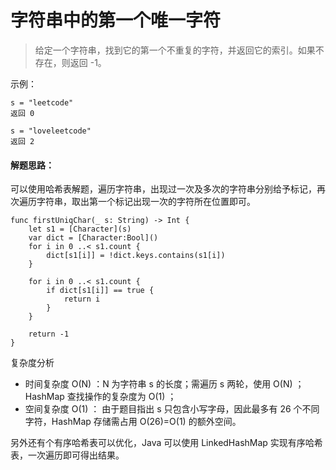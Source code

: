 # 字符串中的第一个唯一字符

> 给定一个字符串，找到它的第一个不重复的字符，并返回它的索引。如果不存在，则返回 -1。

示例：

```
s = "leetcode"
返回 0

s = "loveleetcode"
返回 2
```



#### 解题思路：

可以使用哈希表解题，遍历字符串，出现过一次及多次的字符串分别给予标记，再次遍历字符串，取出第一个标记出现一次的字符所在位置即可。


```
func firstUniqChar(_ s: String) -> Int {
    let s1 = [Character](s)
    var dict = [Character:Bool]()
    for i in 0 ..< s1.count {
        dict[s1[i]] = !dict.keys.contains(s1[i])
    }
    
    for i in 0 ..< s1.count {
        if dict[s1[i]] == true {
            return i
        }
    }
    
    return -1
}
```

复杂度分析

- 时间复杂度 O(N) ：N 为字符串 s 的长度；需遍历 s 两轮，使用 O(N) ；HashMap 查找操作的复杂度为 O(1) ；
- 空间复杂度 O(1) ： 由于题目指出 s 只包含小写字母，因此最多有 26 个不同字符，HashMap 存储需占用 O(26)=O(1) 的额外空间。



另外还有个有序哈希表可以优化，Java 可以使用 LinkedHashMap 实现有序哈希表，一次遍历即可得出结果。